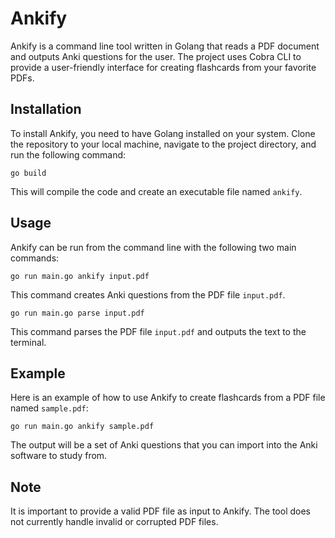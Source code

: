 # Ankify

Ankify is a command line tool written in Golang that reads a PDF document and outputs Anki questions for the user. The project uses Cobra CLI to provide a user-friendly interface for creating flashcards from your favorite PDFs.

## Installation

To install Ankify, you need to have Golang installed on your system. Clone the repository to your local machine, navigate to the project directory, and run the following command:

`go build`

This will compile the code and create an executable file named `ankify`.

## Usage

Ankify can be run from the command line with the following two main commands:

`go run main.go ankify input.pdf`

This command creates Anki questions from the PDF file `input.pdf`.

`go run main.go parse input.pdf`

This command parses the PDF file `input.pdf` and outputs the text to the terminal.

## Example

Here is an example of how to use Ankify to create flashcards from a PDF file named `sample.pdf`:

`go run main.go ankify sample.pdf`

The output will be a set of Anki questions that you can import into the Anki software to study from.

## Note

It is important to provide a valid PDF file as input to Ankify. The tool does not currently handle invalid or corrupted PDF files.
